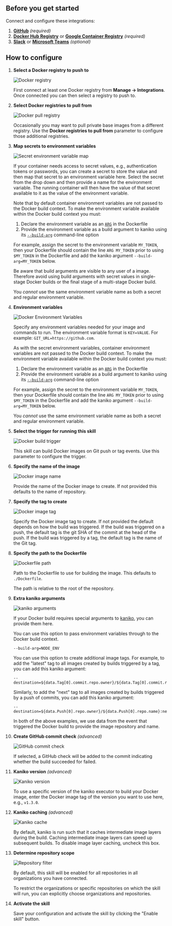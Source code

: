 ## Before you get started

Connect and configure these integrations:

1.  [**GitHub**](https://go.atomist.com/catalog/integration/github "GitHub Integration")
    _(required)_
1.  [**Docker Hub Registry**](https://go.atomist.com/catalog/integration/docker-hub "Docker Hub Registry")
    or
    [**Google Container Registry**](https://go.atomist.com/catalog/integration/google-container-registry "Google Container Registry (GCR)")
    _(required)_
1.  [**Slack**](https://go.atomist.com/catalog/integration/slack "Slack Integration")
    or
    [**Microsoft Teams**](https://go.atomist.com/catalog/integration/microsoft-teams "Microsoft Teams Integration")
    _(optional)_

## How to configure

1.  **Select a Docker registry to push to**

    ![Docker registry](docs/images/docker-push-registry.png)

    First connect at least one Docker registry from **Manage -> Integrations**.
    Once connected you can then select a registry to push to.

1.  **Select Docker registries to pull from**

    ![Docker pull registry](docs/images/docker-pull-registries.png)

    Occasionally you may want to pull private base images from a different
    registry. Use the **Docker registries to pull from** parameter to configure
    those additional registries.

1.  **Map secrets to environment variables**

    ![Secret environment variable map](docs/images/secret-map.png)

    If your container needs access to secret values, e.g., authentication tokens
    or passwords, you can create a secret to store the value and then map that
    secret to an environment variable here. Select the secret from the drop down
    and then provide a name for the environment variable. The running container
    will then have the value of that secret available to it as the value of the
    environment variable.

    Note that by default container environment variables are not passed to the
    Docker build context. To make the environment variable available within the
    Docker build context you must:

    1.  Declare the environment variable as an
        [`ARG`](https://docs.docker.com/engine/reference/builder/#arg) in the
        Dockerfile
    1.  Provide the environment variable as a build argument to kaniko using its
        [`--build-arg`](https://github.com/GoogleContainerTools/kaniko#--build-arg)
        command-line option

    For example, assign the secret to the environment variable `MY_TOKEN`, then
    your Dockerfile should contain the line `ARG MY_TOKEN` prior to using
    `$MY_TOKEN` in the Dockerfile and add the kaniko argument
    `--build-arg=MY_TOKEN` below.

    Be aware that build arguments are visible to any user of a image. Therefore
    avoid using build arguments with secret values in single-stage Docker builds
    or the final stage of a multi-stage Docker build.

    You _cannot_ use the same environment variable name as both a secret and
    regular environment variable.

1.  **Environment variables**

    ![Docker Environment Variables](docs/images/env-vars.png)

    Specify any environment variables needed for your image and commands to run.
    The environment variable format is `KEY=VALUE`. For example:
    `GIT_URL=https://github.com`.

    As with the secret environment variables, container environment variables
    are not passed to the Docker build context. To make the environment variable
    available within the Docker build context you must:

    1.  Declare the environment variable as an
        [`ARG`](https://docs.docker.com/engine/reference/builder/#arg) in the
        Dockerfile
    1.  Provide the environment variable as a build argument to kaniko using its
        [`--build-arg`](https://github.com/GoogleContainerTools/kaniko#--build-arg)
        command-line option

    For example, assign the secret to the environment variable `MY_TOKEN`, then
    your Dockerfile should contain the line `ARG MY_TOKEN` prior to using
    `$MY_TOKEN` in the Dockerfile and add the kaniko argument
    `--build-arg=MY_TOKEN` below.

    You _cannot_ use the same environment variable name as both a secret and
    regular environment variable.

1.  **Select the trigger for running this skill**

    ![Docker build trigger](docs/images/trigger.png)

    This skill can build Docker images on Git push or tag events. Use this
    parameter to configure the trigger.

1.  **Specify the name of the image**

    ![Docker image name](docs/images/docker-image-name.png)

    Provide the name of the Docker image to create. If not provided this
    defaults to the name of repository.

1.  **Specify the tag to create**

    ![Docker image tag](docs/images/docker-image-tag.png)

    Specify the Docker image tag to create. If not provided the default depends
    on how the build was triggered. If the build was triggered on a push, the
    default tag is the git SHA of the commit at the head of the push. If the
    build was triggered by a tag, the default tag is the name of the Git tag.

1.  **Specify the path to the Dockerfile**

    ![Dockerfile path](docs/images/dockerfile-path.png)

    Path to the Dockerfile to use for building the image. This defaults to
    `./Dockerfile`.

    The path is relative to the root of the repository.

1.  **Extra kaniko arguments**

    ![kaniko arguments](docs/images/kaniko-args.png)

    If your Docker build requires special arguments to
    [kaniko](https://github.com/GoogleContainerTools/kaniko/blob/master/README.md#additional-flags "kaniko command-line arguments"),
    you can provide them here.

    You can use this option to pass environment variables through to the Docker
    build context.

        --build-arg=NODE_ENV

    You can use this option to create additional image tags. For example, to add
    the "latest" tag to all images created by builds triggered by a tag, you can
    add this kaniko argument:

        --destination=${data.Tag[0].commit.repo.owner}/${data.Tag[0].commit.repo.name}:latest

    Similarly, to add the "next" tag to all images created by builds triggered
    by a push of commits, you can add this kaniko argument:

        --destination=${data.Push[0].repo.owner}/${data.Push[0].repo.name}:next

    In both of the above examples, we use data from the event that triggered the
    Docker build to provide the image repository and name.

1.  **Create GitHub commit check** _(advanced)_

    ![GitHub commit check](docs/images/github-check.png)

    If selected, a GitHub check will be added to the commit indicating whether
    the build succeeded for failed.

1.  **Kaniko version** _(advanced)_

    ![Kaniko version](docs/images/kaniko-version.png)

    To use a specific version of the kaniko executor to build your Docker image,
    enter the Docker image tag of the version you want to use here, e.g.,
    `v1.3.0`.

1.  **Kaniko caching** _(advanced)_

    ![Kaniko cache](docs/images/kaniko-cache.png)

    By default, kaniko is run such that it caches intermediate image layers
    during the build. Caching intermediate image layers can speed up subsequent
    builds. To disable image layer caching, uncheck this box.

1.  **Determine repository scope**

    ![Repository filter](docs/images/repo-filter.png)

    By default, this skill will be enabled for all repositories in all
    organizations you have connected.

    To restrict the organizations or specific repositories on which the skill
    will run, you can explicitly choose organizations and repositories.

1.  **Activate the skill**

    Save your configuration and activate the skill by clicking the "Enable
    skill" button.
